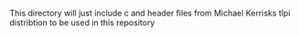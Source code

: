 This directory will just include c and header files from Michael Kerrisks tlpi distribtion to be used in this repository